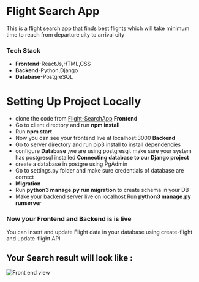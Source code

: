 # Flight Search App
This is a flight search app that finds best flights which will take minimum time to reach from departure city to arrival city
### Tech Stack
* **Frontend**-ReactJs,HTML,CSS
* **Backend**-Python,Django
* **Database**-PostgreSQL

# Setting Up Project Locally 
* clone the code from [Flight-SearchApp](https://github.com/imshivndra/Flight-SearchApp)
**Frontend**
* Go to client directory and run **npm install**
* Run **npm start**
* Now you can see your frontend live at localhost:3000 
**Backend**
* Go to server directory and run pip3 install to install dependencies
* configure **Database** ,we are using postgresql. make sure your system has postgresql installed 
 **Connecting database to our Django project**
 * create a database in postgre using PgAdmin
 * Go to settings.py folder and make sure credentials of database are correct
 * **Migration**
 * Run **python3 manage.py run migration** to create schema in your DB
 * Make your backend server live on localhost Run **python3 manage.py runserver**
 
 ### Now your Frontend and Backend is is live
 You can insert and update Flight data in your database using create-flight  and update-flight API
  ## Your Search result will look like : 
  ![Front end view](/Flight-SearchApp/FlightAppSS.png)
  
 



